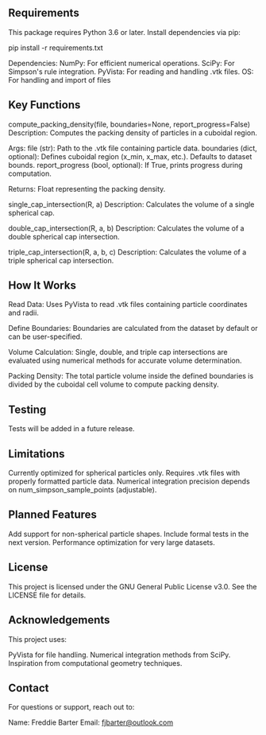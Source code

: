 ## Requirements ##
This package requires Python 3.6 or later. Install dependencies via pip:

pip install -r requirements.txt


Dependencies:
NumPy: For efficient numerical operations.
SciPy: For Simpson's rule integration.
PyVista: For reading and handling .vtk files.
OS: For handling and import of files 


## Key Functions ##
compute_packing_density(file, boundaries=None, report_progress=False)
Description: Computes the packing density of particles in a cuboidal region.

Args:
file (str): Path to the .vtk file containing particle data.
boundaries (dict, optional): Defines cuboidal region (x_min, x_max, etc.). Defaults to dataset bounds.
report_progress (bool, optional): If True, prints progress during computation.

Returns: Float representing the packing density.


single_cap_intersection(R, a)
Description: Calculates the volume of a single spherical cap.


double_cap_intersection(R, a, b)
Description: Calculates the volume of a double spherical cap intersection.


triple_cap_intersection(R, a, b, c)
Description: Calculates the volume of a triple spherical cap intersection.


## How It Works ##
Read Data:
Uses PyVista to read .vtk files containing particle coordinates and radii.

Define Boundaries:
Boundaries are calculated from the dataset by default or can be user-specified.

Volume Calculation:
Single, double, and triple cap intersections are evaluated using numerical methods for accurate volume determination.

Packing Density:
The total particle volume inside the defined boundaries is divided by the cuboidal cell volume to compute packing density.

## Testing ##
Tests will be added in a future release.

## Limitations ##
Currently optimized for spherical particles only.
Requires .vtk files with properly formatted particle data.
Numerical integration precision depends on num_simpson_sample_points (adjustable).

## Planned Features ##
Add support for non-spherical particle shapes.
Include formal tests in the next version.
Performance optimization for very large datasets.

## License ##
This project is licensed under the GNU General Public License v3.0. See the LICENSE file for details.

## Acknowledgements ##
This project uses:

PyVista for file handling.
Numerical integration methods from SciPy.
Inspiration from computational geometry techniques.

## Contact ##
For questions or support, reach out to:

Name: Freddie Barter
Email: fjbarter@outlook.com